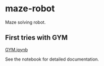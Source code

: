 # maze-robot
Maze solving robot.

## First tries with GYM
[GYM.ipynb](GYM.ipynb)

See the notebook for detailed documentation.
